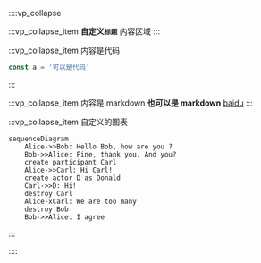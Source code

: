 ::::vp_collapse

:::vp_collapse_item **自定义`标题`**
内容区域
:::

:::vp_collapse_item 内容是代码

```ts
const a = '可以是代码'
```

:::

:::vp_collapse_item 内容是 markdown
**也可以是 markdown**
[baidu](https://www.baidu.com/)
:::

:::vp_collapse_item 自定义的图表

```mermaid
sequenceDiagram
    Alice->>Bob: Hello Bob, how are you ?
    Bob->>Alice: Fine, thank you. And you?
    create participant Carl
    Alice->>Carl: Hi Carl!
    create actor D as Donald
    Carl->>D: Hi!
    destroy Carl
    Alice-xCarl: We are too many
    destroy Bob
    Bob->>Alice: I agree
```

:::

::::
